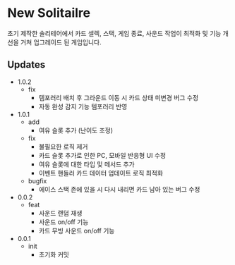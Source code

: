 # New Solitailre

초기 제작한 솔리테어에서 카드 셀렉, 스택, 게임 종료, 사운드 작업이 최적화 및 기능 개선을 거쳐 업그레이드 된 게임입니다.

## Updates

- 1.0.2
  - fix
    - 템포러리 배치 후 그라운드 이동 시 카드 상태 미변경 버그 수정
    - 자동 완성 감지 기능 템포러리 반영
- 1.0.1
  - add
    - 여유 슬롯 추가 (난이도 조정)
  - fix
    - 불필요한 로직 제거
    - 카드 슬롯 추가로 인한 PC, 모바일 반응형 UI 수정
    - 여유 슬롯에 대한 타입 및 메서드 추가
    - 이벤트 핸들러 카드 데이터 업데이트 로직 최적화
  - bugfix
    - 에이스 스택 존에 있을 시 다시 내리면 카드 남아 있는 버그 수정
- 0.0.2
  - feat
    - 사운드 랜덤 재생
    - 사운드 on/off 기능
    - 카드 무빙 사운드 on/off 기능
- 0.0.1
  - init
    - 초기화 커밋
